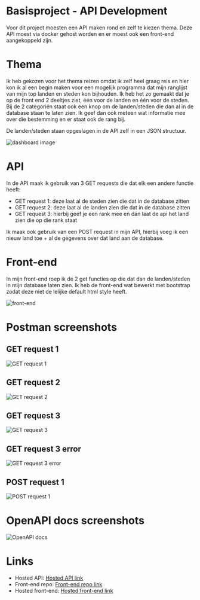 # Basisproject - API Development

Voor dit project moesten een API maken rond en zelf te kiezen thema. Deze API moest via docker gehost worden en er moest ook een front-end aangekoppeld zijn.

# Thema

Ik heb gekozen voor het thema reizen omdat ik zelf heel graag reis en hier kon ik al een begin maken voor een mogelijk programma dat mijn ranglijst van mijn top landen en steden kon bijhouden. Ik heb het zo gemaakt dat je op de front end 2 deeltjes ziet, één voor de landen en één voor de steden. Bij de 2 categoriën staat ook een knop om de landen/steden die dan al in de database staan te laten zien. Ik geef dan ook meteen wat informatie mee over die bestemming en er staat ook de rang bij.

De landen/steden staan opgeslagen in de API zelf in een JSON structuur.

![dashboard image](./img/dashboard.png)

# API

In de API maak ik gebruik van 3 GET requests die dat elk een andere functie heeft:

- GET request 1: deze laat al de steden zien die dat in de database zitten
- GET request 2: deze laat al de landen zien die dat in de database zitten
- GET request 3: hierbij geef je een rank mee en dan laat de api het land zien die op die rank staat

Ik maak ook gebruik van een POST request in mijn API, hierbij voeg ik een nieuw land toe + al de gegevens over dat land aan de database.

# Front-end

In mijn front-end roep ik de 2 get functies op die dat dan de landen/steden in mijn database laten zien. Ik heb de front-end wat bewerkt met bootstrap zodat deze niet de lelijke default html style heeft.

![front-end](./img/front-end.png)

# Postman screenshots

## GET request 1

![GET request 1](./img/get_request_1.png)

## GET request 2

![GET request 2](./img/get_request_2.png)

## GET request 3

![GET request 3](./img/get_request_3.png)

## GET request 3 error

![GET request 3 error](./img/get_request_3_error.png)

## POST request 1

![POST request 1](./img/post_request_1.png)

# OpenAPI docs screenshots

![OpenAPI docs](./img/openAPI_docs.png)

# Links

- Hosted API: [Hosted API link](https://world-ranking-service-mathiaswouters.cloud.okteto.net)
- Front-end repo: [Front-end repo link](https://github.com/mathiaswouters/mathiaswouters.github.io)
- Hosted front-end: [Hosted front-end link](https://mathiaswouters.github.io/)
